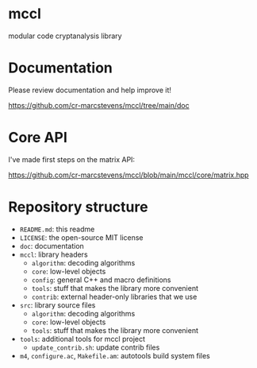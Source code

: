 # mccl
modular code cryptanalysis library

# Documentation

Please review documentation and help improve it!

https://github.com/cr-marcstevens/mccl/tree/main/doc

# Core API

I've made first steps on the matrix API:

https://github.com/cr-marcstevens/mccl/blob/main/mccl/core/matrix.hpp

# Repository structure

- `README.md`: this readme
- `LICENSE`: the open-source MIT license
- `doc`: documentation
- `mccl`: library headers
  - `algorithm`: decoding algorithms
  - `core`: low-level objects
  - `config`: general C++ and macro definitions
  - `tools`: stuff that makes the library more convenient
  - `contrib`: external header-only libraries that we use
- `src`: library source files
  - `algorithm`: decoding algorithms
  - `core`: low-level objects
  - `tools`: stuff that makes the library more convenient
- `tools`: additional tools for mccl project
  - `update_contrib.sh`: update contrib files
- `m4`, `configure.ac`, `Makefile.am`: autotools build system files
